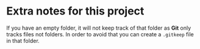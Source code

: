 # Extra notes for this project 

If you have an empty folder, it will not keep track of that folder as **Git** only tracks files not folders. In order to avoid that you can create a `.gitkeep` file in that folder.